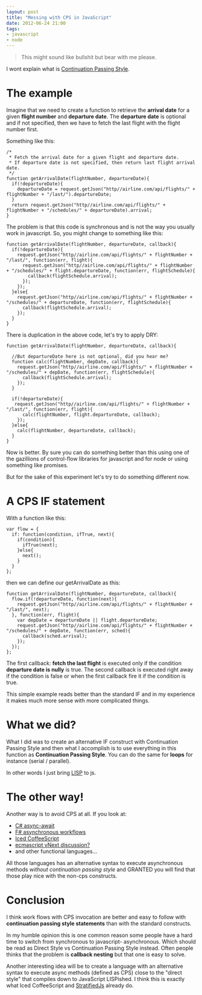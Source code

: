 ```yaml
---
layout: post
title: "Messing with CPS in JavaScript"
date: 2012-06-24 21:00
tags: 
- javascript
- node
---
```


> This might sound like bullshit but bear with me please.

I wont explain what is [Continuation Passing Style](http://en.wikipedia.org/wiki/Continuation-passing_style).

The example
===========

Imagine that we need to create a function to retrieve the **arrival date** for a given **flight number** and **departure date**. The **departure date** is optional and if not specified, then we have to fetch the last flight with the flight number first. 

Something like this:

    /*
     * Fetch the arrival date for a given flight and departure date.
     * If departure date is not specified, then return last flight arrival date.
     */
    function getArrivalDate(flightNumber, departureDate){
      if(!departureDate){
        departureDate = request.getJson("http//airline.com/api/flights/" + flightNumber + "/last/").departureDate;
      }
      return request.getJson("http//airline.com/api/flights/" + flightNumber + "/schedules/" + departureDate).arrival;
    }

The problem is that this code is synchronous and is not the way you usually work in javascript. So, you might change to something like this:

    function getArrivalDate(flightNumber, departureDate, callback){
      if(!departureDate){
        request.getJson("http//airline.com/api/flights/" + flightNumber + "/last/", function(err, flight){
          request.getJson("http//airline.com/api/flights/" + flightNumber + "/schedules/" + flight.departureDate, function(err, flightSchedule){
            callback(flightSchedule.arrival);
          });
        });
      }else{
        request.getJson("http//airline.com/api/flights/" + flightNumber + "/schedules/" + departureDate, function(err, flightSchedule){
          callback(flightSchedule.arrival);
        });
      }
    }

There is duplication in the above code, let's try to apply DRY:

    function getArrivalDate(flightNumber, departureDate, callback){

      //But departureDate here is not optional, did you hear me?
      function calc(flightNumber, depDate, callback){
        request.getJson("http//airline.com/api/flights/" + flightNumber + "/schedules/" + depDate, function(err, flightSchedule){
          callback(flightSchedule.arrival);
        });
      }

      if(!departureDate){
       request.getJson("http//airline.com/api/flights/" + flightNumber + "/last/", function(err, flight){
          calc(flightNumber, flight.departureDate, callback);
        });
      }else{
        calc(flightNumber, departureDate, callback);
      }
    }

Now is better. By sure you can do something better than this using one of the gazillions of control-flow libraries for javascript and for node or using something like promises.

But for the sake of this experiment let's try to do something different now.

A CPS IF statement
==================

With a function like this:

    var flow = {
      if: function(condition, ifTrue, next){
        if(condition){
          ifTrue(next);
        }else{
          next();
        }
      }
    };

then we can define our getArrivalDate as this:

    function getArrivalDate(flightNumber, departureDate, callback){
      flow.if(!departureDate, function(next){
        request.getJson("http//airline.com/api/flights/" + flightNumber + "/last/", next);
      }, function(err, flight){
        var depDate = departureDate || flight.departureDate;
        request.getJson("http//airline.com/api/flights/" + flightNumber + "/schedules/" + depDate, function(err, sched){
          callback(sched.arrival);
        });
      });
    };

The first callback: **fetch the last flight** is executed only if the condition **departure date is nully** is true. The second callback is executed right away if the condition is false or when the first callback fire it if the condition is true.

This simple example reads better than the standard IF and in my experience it makes much more sense with more complicated things.

What we did?
============

What I did was to create an alternative IF construct with Continuation Passing Style and then what I accomplish is to use everything in this function as **Continuation Passing Style**. You can do the same for **loops** for instance (serial / parallel).

In other words I just bring [LISP](http://www.n-a-n-o.com/lisp/cmucl-tutorials/LISP-tutorial-17.html) to js.

The other way!
==============

Another way is to avoid CPS at all. If you look at:

* [C# async-await](http://bit.ly/MIVgZ6)
* [F# asynchronous workflows](http://msdn.microsoft.com/en-us/library/dd233250.aspx)
* [Iced CoffeeScript](http://maxtaco.github.com/coffee-script/)
* [ecmascript vNext discussion?](http://wiki.ecmascript.org/doku.php?id=strawman:deferred_functions)
* and other functional languages...

All those languages has an alternative syntax to execute asynchronous methods *without continuation passing style* and GRANTED you will find that those play nice with the non-cps constructs.

Conclusion
==========

I think work flows with CPS invocation are better and easy to follow with **continuation passing style statements** than with the standard constructs.

In my humble opinion this is one common reason some people have a hard time to switch from synchronous to javascript- asynchronous. Which should be read as Direct Style vs Continuation Passing Style instead. Often people thinks that the problem is **callback nesting** but that one is easy to solve. 

Another interesting idea will be to create a language with an alternative syntax to execute async methods (defined as CPS) close to the "direct style" that compiles down to JavaScript LISPished. I think this is exactly what Iced CoffeeScript and [StratifiedJs](http://onilabs.com/stratifiedjs) already do.